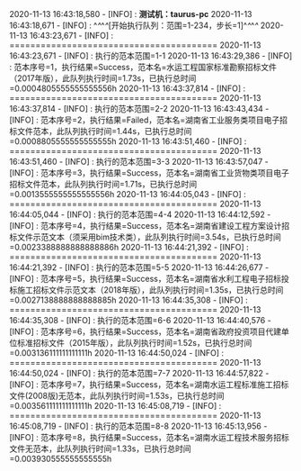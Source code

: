 2020-11-13 16:43:18,580 - [INFO] : ******************测试机：taurus-pc******************
2020-11-13 16:43:18,671 - [INFO] : ^*^*^*^*[开始执行队列：范围=1-234，步长=1]^*^*^*^*
2020-11-13 16:43:23,671 - [INFO] : ========================================
2020-11-13 16:43:23,671 - [INFO] : 执行的范本范围=1-1
2020-11-13 16:43:29,386 - [INFO] : 范本序号=1，执行结果=Success，范本名=水运工程国家标准勘察招标文件（2017年版），此队列执行时间=1.73s，已执行总时间=0.0004805555555555556h
2020-11-13 16:43:37,814 - [INFO] : ========================================
2020-11-13 16:43:37,814 - [INFO] : 执行的范本范围=2-2
2020-11-13 16:43:43,434 - [INFO] : 范本序号=2，执行结果=Failed，范本名=湖南省工业服务类项目电子招标文件范本，此队列执行时间=1.44s，已执行总时间=0.0008805555555555555h
2020-11-13 16:43:51,460 - [INFO] : ========================================
2020-11-13 16:43:51,460 - [INFO] : 执行的范本范围=3-3
2020-11-13 16:43:57,047 - [INFO] : 范本序号=3，执行结果=Success，范本名=湖南省工业货物类项目电子招标文件范本，此队列执行时间=1.71s，已执行总时间=0.0013555555555555556h
2020-11-13 16:44:05,043 - [INFO] : ========================================
2020-11-13 16:44:05,044 - [INFO] : 执行的范本范围=4-4
2020-11-13 16:44:12,592 - [INFO] : 范本序号=4，执行结果=Success，范本名=湖南省建设工程方案设计招标文件示范文本（须采用bim技术类），此队列执行时间=3.54s，已执行总时间=0.0023388888888888886h
2020-11-13 16:44:21,392 - [INFO] : ========================================
2020-11-13 16:44:21,392 - [INFO] : 执行的范本范围=5-5
2020-11-13 16:44:26,677 - [INFO] : 范本序号=5，执行结果=Success，范本名=湖南省水利工程电子招标投标施工招标文件示范文本（2018年版），此队列执行时间=1.35s，已执行总时间=0.0027138888888888885h
2020-11-13 16:44:35,308 - [INFO] : ========================================
2020-11-13 16:44:35,308 - [INFO] : 执行的范本范围=6-6
2020-11-13 16:44:40,576 - [INFO] : 范本序号=6，执行结果=Success，范本名=湖南省政府投资项目代建单位标准招标文件（2015年版），此队列执行时间=1.52s，已执行总时间=0.003136111111111111h
2020-11-13 16:44:50,024 - [INFO] : ========================================
2020-11-13 16:44:50,024 - [INFO] : 执行的范本范围=7-7
2020-11-13 16:44:57,822 - [INFO] : 范本序号=7，执行结果=Success，范本名=湖南水运工程标准施工招标文件(2008版)无范本，此队列执行时间=1.53s，已执行总时间=0.003561111111111111h
2020-11-13 16:45:08,719 - [INFO] : ========================================
2020-11-13 16:45:08,719 - [INFO] : 执行的范本范围=8-8
2020-11-13 16:45:13,956 - [INFO] : 范本序号=8，执行结果=Success，范本名=湖南水运工程技术服务招标文件无范本，此队列执行时间=1.33s，已执行总时间=0.003930555555555555h
